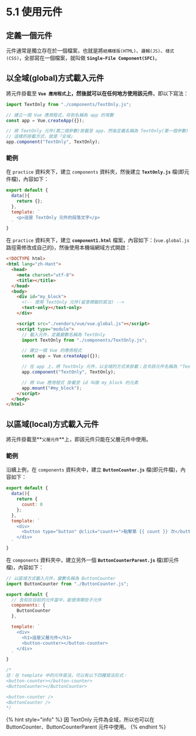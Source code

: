 # 5.1 使用元件

## 定義一個元件

元件通常是獨立存在於一個檔案，也就是將`結構樣版(HTML)`、`邏輯(JS)`、`樣式(CSS)`，全部寫在一個檔案，就叫做 **`Single-File Component(SFC)`**。



## 以全域(global)方式載入元件

將元件掛載至 **`Vue 應用程式`**上，然後**就可以在任何地方使用該元件**。即以下寫法：

```javascript
import TextOnly from "./components/TextOnly.js";

// 建立一個 Vue 應用程式，存到名稱為 app 的常數
const app = Vue.createApp({});

// 將 TextOnly 元件(第二個參數)掛載至 app，然後定義名稱為 TextOnly(第一個參數)
// 這樣的掛載方式，就是「全域」
app.component("TextOnly", TextOnly);
```



### 範例

在 `practice` 資料夾下，建立 `components` 資料夾，然後建立 **`TextOnly.js`** 檔(即元件檔)，內容如下：

```javascript
export default {
  data(){
    return {};
  },
  template: `
    <p>這是 TextOnly 元件的段落文字</p>
  `
}
```



在 `practice` 資料夾下，建立 **`component1.html`** 檔案，內容如下：(`vue.global.js` 路徑需修改成自己的)，然後使用本機端網域方式開啟：

```html
<!DOCTYPE html>
<html lang="zh-Hant">
  <head>
    <meta charset="utf-8">
    <title></title>
  </head>
  <body>
    <div id="my_block">
      <!-- 使用 TextOnly 元件(留意標籤的寫法) -->
      <text-only></text-only>
    </div>

    <script src="./vendors/vue/vue.global.js"></script>
    <script type="module">
      // 載入元件，定義變數名稱為 TextOnly
      import TextOnly from "./components/TextOnly.js";

      // 建立一個 Vue 的應用程式
      const app = Vue.createApp({});

      // 在 app 上，將 TextOnly 元件，以全域的方式來掛載；且令該元件名稱為 "TextOnly"
      app.component("TextOnly", TextOnly);

      // 將 Vue 應用程式 掛載至 id 叫做 my_block 的元素
      app.mount("#my_block");
    </script>
  </body>
</html>
```



## 以區域(local)方式載入元件

將元件掛載至**`父層元件`**上，即該元件只能在父層元件中使用。



### 範例

沿續上例，在 `components` 資料夾中，建立 **`ButtonCounter.js`** 檔(即元件檔)，內容如下：

```javascript
export default {
  data(){
    return {
      count: 0
    };
  },
  template: `
    <div>
      <button type="button" @click="count++">點擊第 {{ count }} 次</button>
    </div>
  `
}

```

在 `components` 資料夾中，建立另外一個 **`ButtonCounterParent.js`** 檔(即元件檔)，內容如下：

```javascript
// 以區域方式載入元件，變數名稱為 ButtonCounter
import ButtonCounter from "./ButtonCounter.js";

export default {
  // 告知在目前的元件當中，能使用哪些子元件
  components: {
    ButtonCounter
  },

  template: `
    <div>
      <h1>這是父層元件</h1>
      <button-counter></button-counter>
    </div>
  `
}

/*
註：在 template 中的元件寫法，可以有以下四種寫法形式：
<button-counter></button-counter>
<ButtonCounter></ButtonCounter>

<button-counter />
<ButtonCounter />
*/
```



{% hint style="info" %}
因 TextOnly 元件為全域，所以也可以在 ButtonCounter、ButtonCounterParent 元件中使用。
{% endhint %}

